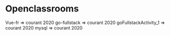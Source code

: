 # Openclassrooms

Vue-fr => courant 2020
go-fullstack => courant 2020
goFullstackActivity_1 => courant 2020
mysql => courant 2020
